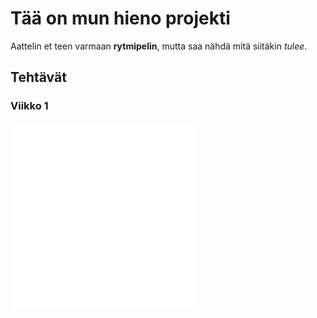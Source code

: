 # Tää on mun hieno projekti

Aattelin et teen varmaan **rytmipelin**, mutta saa nähdä mitä siitäkin *tulee*. 

## Tehtävät 
### Viikko 1
![gitlog.txt](/laskarit/viikko1/gitlog.txt)
![komentorivi.txt](/laskarit/viikko1/komentorivi.txt)
